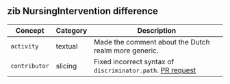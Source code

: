 ## zib NursingIntervention difference

| Concept         | Category          | Description                             | 
|-----------------|-------------------|-----------------------------------------|
|`activity` | textual | Made the comment about the Dutch realm more generic.
|`contributor` | slicing | Fixed incorrect syntax of `discriminator.path`. [PR request](https://github.com/Nictiz/Nictiz-R4-zib2020/pull/282)